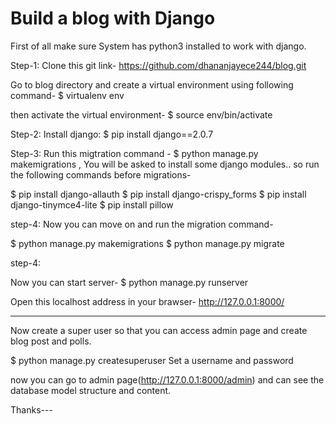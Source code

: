 # Build a blog with Django

First of all make sure System has python3 installed to work with django.

Step-1:
Clone this git link- https://github.com/dhananjayece244/blog.git

Go to blog directory and create a virtual environment using following command- 
$ virtualenv env

then activate the virtual environment- $ source env/bin/activate

Step-2:
Install django: $ pip install django==2.0.7

Step-3:
Run this migtration command - $ python manage.py makemigrations , You will be asked to install some django modules.. so run the following commands before migrations- 

$ pip install django-allauth
$ pip install django-crispy_forms
$ pip install django-tinymce4-lite
$ pip install pillow

step-4: 
Now you can move on and run the migration command-

$ python manage.py makemigrations
$ python manage.py migrate

step-4:

Now you can start server-
$ python manage.py runserver

Open this localhost address in your brawser- http://127.0.0.1:8000/

--------------------------------------------------------------------------------------

Now create a super user so that you can access admin page and create blog post and polls.

$ python manage.py createsuperuser
Set a username and password 

now you can go to admin page(http://127.0.0.1:8000/admin) and can see the database model structure and content.

Thanks---

